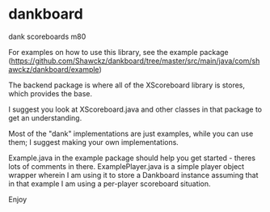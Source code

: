 # dankboard
dank scoreboards m80

For examples on how to use this library, see the example package
(https://github.com/Shawckz/dankboard/tree/master/src/main/java/com/shawckz/dankboard/example)

The backend package is where all of the XScoreboard library is stores, which provides the base.

I suggest you look at XScoreboard.java and other classes in that package to get an understanding.

Most of the "dank" implementations are just examples, while you can use them; I suggest making your own implementations.

Example.java in the example package should help you get started - theres lots of comments in there.
ExamplePlayer.java is a simple player object wrapper wherein I am using it to store a Dankboard instance assuming that in that example
I am using a per-player scoreboard situation.

Enjoy
